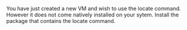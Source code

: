 You have just created a new VM and wish to use the locate command. However it does not come natively installed on your sytem. Install the package that contains the locate command. 
